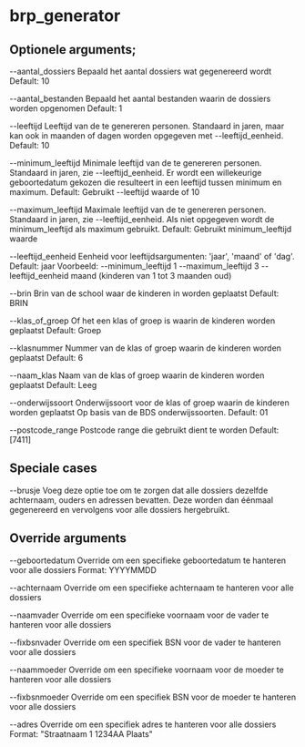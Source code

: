 # brp_generator

## Optionele arguments;

--aantal_dossiers
Bepaald het aantal dossiers wat gegenereerd wordt
Default: 10

--aantal_bestanden
Bepaald het aantal bestanden waarin de dossiers worden opgenomen
Default: 1

--leeftijd
Leeftijd van de te genereren personen. Standaard in jaren, maar kan ook in maanden of dagen worden opgegeven met --leeftijd_eenheid.
Default: 10

--minimum_leeftijd
Minimale leeftijd van de te genereren personen. Standaard in jaren, zie --leeftijd_eenheid.
Er wordt een willekeurige geboortedatum gekozen die resulteert in een leeftijd tussen minimum en maximum.
Default: Gebruikt --leeftijd waarde of 10

--maximum_leeftijd
Maximale leeftijd van de te genereren personen. Standaard in jaren, zie --leeftijd_eenheid.
Als niet opgegeven wordt de minimum_leeftijd als maximum gebruikt.
Default: Gebruikt minimum_leeftijd waarde

--leeftijd_eenheid
Eenheid voor leeftijdsargumenten: 'jaar', 'maand' of 'dag'.
Default: jaar
Voorbeeld: --minimum_leeftijd 1 --maximum_leeftijd 3 --leeftijd_eenheid maand (kinderen van 1 tot 3 maanden oud)

--brin
Brin van de school waar de kinderen in worden geplaatst
Default: BRIN

--klas_of_groep
Of het een klas of groep is waarin de kinderen worden geplaatst
Default: Groep

--klasnummer
Nummer van de klas of groep waarin de kinderen worden geplaatst
Default: 6

--naam_klas
Naam van de klas of groep waarin de kinderen worden geplaatst
Default: Leeg

--onderwijssoort
Onderwijssoort voor de klas of groep waarin de kinderen worden geplaatst
Op basis van de BDS onderwijssoorten.
Default: 01

--postcode_range
Postcode range die gebruikt dient te worden
Default: [7411]

## Speciale cases

--brusje
Voeg deze optie toe om te zorgen dat alle dossiers dezelfde achternaam, ouders en adressen bevatten.
Deze worden dan éénmaal gegenereerd en vervolgens voor alle dossiers hergebruikt.

## Override arguments

--geboortedatum
Override om een specifieke geboortedatum te hanteren voor alle dossiers
Format: YYYYMMDD

--achternaam
Override om een specifieke achternaam te hanteren voor alle dossiers

--naamvader
Override om een specifieke voornaam voor de vader te hanteren voor alle dossiers

--fixbsnvader
Override om een specifiek BSN voor de vader te hanteren voor alle dossiers

--naammoeder
Override om een specifieke voornaam voor de moeder te hanteren voor alle dossiers

--fixbsnmoeder
Override om een specifiek BSN voor de moeder te hanteren voor alle dossiers

--adres
Override om een specifiek adres te hanteren voor alle dossiers
Format: "Straatnaam 1 1234AA Plaats"
